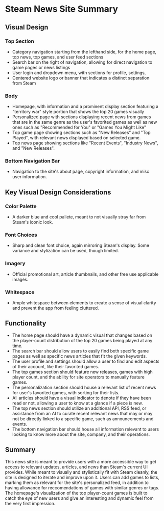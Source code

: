 # Steam News Site Summary

## Visual Design

### Top Section
- Category navigation starting from the lefthand side, for the home page, top news, top games, and user feed sections
- Search bar on the right of navigation, allowing for direct navigation to game pages or news listings
- User login and dropdown menu, with sections for profile, settings, 
- Centered website logo or banner that indicates a distinct separation from Steam

### Body
- Homepage, with information and a prominent display section featuring a "territory war" style portion that shows the top 20 games visually
- Personalized page with sections displaying recent news from games that are in the same genre as the user's favorited games as well as new ones such as "Recommended for You" or "Games You Might Like"
- Top game page showing sections such as "New Releases" and "Top Played", with relevant news displayed based on selected game.
- Top news page showing sections like "Recent Events", "Industry News", and "New Releases".

### Bottom Navigation Bar
- Navigation to the site's about page, copyright information, and misc user information.

## Key Visual Design Considerations

### Color Palette
- A darker blue and cool pallete, meant to not visually stray far from Steam's iconic look.

### Font Choices
- Sharp and clean font choice, again mirroring Steam's display. Some variance and stylization can be used, though limited.

### Imagery
- Official promotional art, article thumbnails, and other free use applicable images.

### Whitespace
- Ample whitespace between elements to create a sense of visual clarity and prevent the app from feeling cluttered.

## Functionality

- The home page should have a dynamic visual that changes based on the player-count distribution of the top 20 games being played at any time.
- The search bar should allow users to easily find both specific game pages as well as specific news articles that fit the given keywords.
- The user profile and settings should allow a user to find and edit aspects of their account, like their favorited games.
- The top games section should feature new releases, games with high player count, and the ability for site operators to manually feature games.
- The personalization section should house a relevant list of recent news for user's favorited games, with sorting for their lists.
- All articles should have a visual indicator to denote if they have been read or not, allowing a user to know at a glance if a piece is new.
- The top news section should utilize an additional API, RSS feed, or assistance from an AI to curate recent relevant news that may or may not be directly linked to a specific game, such as announcements and events.
- The bottom navigation bar should house all information relevant to users looking to know more about the site, company, and their operations.

## Summary

This news site is meant to provide users with a more accessible way to get access to relevant updates, articles, and news than Steam's current UI provides. While meant to visually and stylistically fit with Steam cleanly, the site is designed to iterate and improve upon it. Users can add games to lists, marking them as relevant for the site's personalized feed, in addition to having allowance for reccomendations of games with similar genres or tags. The homepage's visualization of the top player-count games is built to catch the eye of new users and give an interesting and dynamic feel from the very first impression.